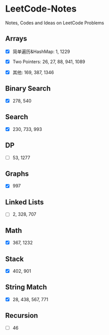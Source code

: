 # LeetCode-Notes

Notes, Codes and Ideas on LeetCode Problems

 ## Arrays 
- [x] 简单遍历&HashMap: 1, 1229

- [x] Two Pointers: 26, 27, 88, 941, 1089

- [x] 其他: 169, 387, 1346

## Binary Search
- [x] 278, 540

## Search
- [x] 230, 733, 993

## DP
- [ ] 53, 1277

## Graphs
- [x] 997

## Linked Lists
- [ ] 2, 328, 707

## Math
- [x] 367, 1232

## Stack
- [x] 402, 901

## String Match
- [x] 28, 438, 567, 771

## Recursion
- [ ] 46